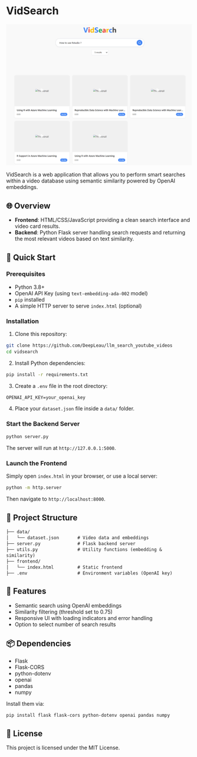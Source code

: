 # VidSearch

![Banner](documents/vidsearch.PNG)

VidSearch is a web application that allows you to perform smart searches within a video database using semantic similarity powered by OpenAI embeddings.

## 🌐 Overview

- **Frontend**: HTML/CSS/JavaScript providing a clean search interface and video card results.
- **Backend**: Python Flask server handling search requests and returning the most relevant videos based on text similarity.

## 🚀 Quick Start

### Prerequisites

- Python 3.8+
- OpenAI API Key (using `text-embedding-ada-002` model)
- `pip` installed
- A simple HTTP server to serve `index.html` (optional)

### Installation

1. Clone this repository:

```bash
git clone https://github.com/DeepLeau/llm_search_youtube_videos
cd vidsearch
```

2. Install Python dependencies:

```bash
pip install -r requirements.txt
```

3. Create a `.env` file in the root directory:

```
OPENAI_API_KEY=your_openai_key
```

4. Place your `dataset.json` file inside a `data/` folder.

### Start the Backend Server

```bash
python server.py
```

The server will run at `http://127.0.0.1:5000`.

### Launch the Frontend

Simply open `index.html` in your browser, or use a local server:

```bash
python -m http.server
```

Then navigate to `http://localhost:8000`.

## 📂 Project Structure

```
├── data/
│   └── dataset.json       # Video data and embeddings
├── server.py              # Flask backend server
├── utils.py               # Utility functions (embedding & similarity)
├── frontend/
│   └── index.html         # Static frontend
├── .env                   # Environment variables (OpenAI key)
```

## 🧠 Features

- Semantic search using OpenAI embeddings
- Similarity filtering (threshold set to 0.75)
- Responsive UI with loading indicators and error handling
- Option to select number of search results

## 📦 Dependencies

- Flask
- Flask-CORS
- python-dotenv
- openai
- pandas
- numpy

Install them via:

```bash
pip install flask flask-cors python-dotenv openai pandas numpy
```

## 📜 License

This project is licensed under the MIT License.
